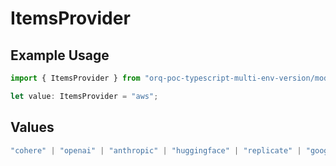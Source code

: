 # ItemsProvider

## Example Usage

```typescript
import { ItemsProvider } from "orq-poc-typescript-multi-env-version/models/operations";

let value: ItemsProvider = "aws";
```

## Values

```typescript
"cohere" | "openai" | "anthropic" | "huggingface" | "replicate" | "google" | "google-ai" | "azure" | "aws" | "anyscale" | "perplexity" | "groq" | "fal" | "leonardoai" | "nvidia"
```